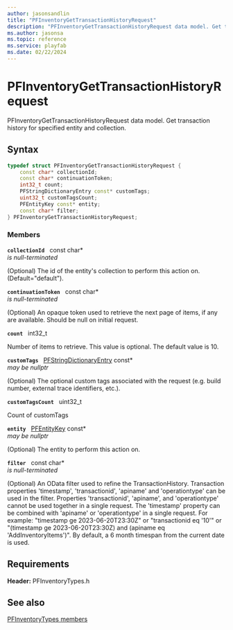 ```yaml
---
author: jasonsandlin
title: "PFInventoryGetTransactionHistoryRequest"
description: "PFInventoryGetTransactionHistoryRequest data model. Get transaction history for specified entity and collection."
ms.author: jasonsa
ms.topic: reference
ms.service: playfab
ms.date: 02/22/2024
---
```


# PFInventoryGetTransactionHistoryRequest  

PFInventoryGetTransactionHistoryRequest data model. Get transaction history for specified entity and collection.  

## Syntax  
  
```cpp
typedef struct PFInventoryGetTransactionHistoryRequest {  
    const char* collectionId;  
    const char* continuationToken;  
    int32_t count;  
    PFStringDictionaryEntry const* customTags;  
    uint32_t customTagsCount;  
    PFEntityKey const* entity;  
    const char* filter;  
} PFInventoryGetTransactionHistoryRequest;  
```
  
### Members  
  
**`collectionId`** &nbsp; const char*  
*is null-terminated*  
  
(Optional) The id of the entity's collection to perform this action on. (Default="default").
  
**`continuationToken`** &nbsp; const char*  
*is null-terminated*  
  
(Optional) An opaque token used to retrieve the next page of items, if any are available. Should be null on initial request.
  
**`count`** &nbsp; int32_t  
  
Number of items to retrieve. This value is optional. The default value is 10.
  
**`customTags`** &nbsp; [PFStringDictionaryEntry](../../pftypes/structs/pfstringdictionaryentry.md) const*  
*may be nullptr*  
  
(Optional) The optional custom tags associated with the request (e.g. build number, external trace identifiers, etc.).
  
**`customTagsCount`** &nbsp; uint32_t  
  
Count of customTags
  
**`entity`** &nbsp; [PFEntityKey](../../pftypes/structs/pfentitykey-c.md) const*  
*may be nullptr*  
  
(Optional) The entity to perform this action on.
  
**`filter`** &nbsp; const char*  
*is null-terminated*  
  
(Optional) An OData filter used to refine the TransactionHistory. Transaction properties 'timestamp', 'transactionid', 'apiname' and 'operationtype' can be used in the filter. Properties 'transactionid', 'apiname', and 'operationtype' cannot be used together in a single request. The 'timestamp' property can be combined with 'apiname' or 'operationtype' in a single request. For example: "timestamp ge 2023-06-20T23:30Z" or "transactionid eq '10'" or "(timestamp ge 2023-06-20T23:30Z) and (apiname eq 'AddInventoryItems')". By default, a 6 month timespan from the current date is used.
  
  
## Requirements  
  
**Header:** PFInventoryTypes.h
  
## See also  
[PFInventoryTypes members](../pfinventorytypes_members.md)  

  
  
